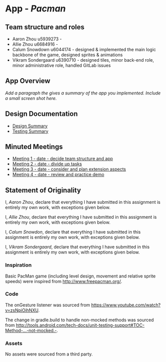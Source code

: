 # App - _Pacman_

## Team structure and roles
+ Aaron Zhou u5939273 -
+ Allie Zhou u6684916 -
+ Calum Snowdown u6044174 - designed & implemented the main logic backbone of
the game, designed sprites & animations
+ Vikram Sondergaard u6390710 - designed tiles, minor back-end role, minor
administrative role, handled GitLab issues

## App Overview

_Add a paragraph the gives a summary of the app you implemented. Include a small screen shot here._

## Design Documentation
+ [Design Summary](designsummary)
+ [Testing Summary](testingsummary)

## Minuted Meetings
+ [Meeting 1 - date - decide team structure and app](meeting1)
+ [Meeting 2 - date - divide up tasks](meeting2)
+ [Meeting 3 - date - consider and plan extension aspects](meeting3)
+ [Meeting 4 - date - review and practice demo](meeting4)

## Statement of Originality

I, _Aaron Zhou_, declare that everything I have submitted in this
assignment is entirely my own work, with exceptions given below.

I, _Allie Zhou_, declare that everything I have submitted in this
assignment is entirely my own work, with exceptions given below.

I, _Calum Snowdon_, declare that everything I have submitted in this
assignment is entirely my own work, with exceptions given below.

I, _Vikram Sondergaard_, declare that everything I have submitted in this
assignment is entirely my own work, with exceptions given below.

### Inspiration

Basic PacMan game (including level design, movement and relative sprite speeds)
were inspired from http://www.freepacman.org/.

### Code

The onGesture listener was sourced from https://www.youtube.com/watch?v=zsNpiOihNXU.

The change in gradle.build to handle non-mocked methods was sourced from
http://tools.android.com/tech-docs/unit-testing-support#TOC-Method-...-not-mocked.-.

### Assets

No assets were sourced from a third party.